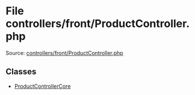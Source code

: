 File controllers/front/ProductController.php
=========

Source: [controllers/front/ProductController.php](https://github.com/PrestaShop/PrestaShop/blob/1.5.4.1/controllers/front/ProductController.php)


Classes
-------

* [ProductControllerCore](class.ProductControllerCore.md)


